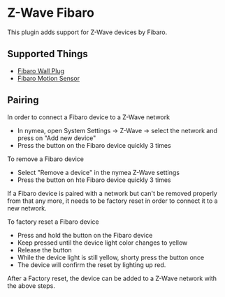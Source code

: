# Z-Wave Fibaro

This plugin adds support for Z-Wave devices by Fibaro.

## Supported Things

* [Fibaro Wall Plug](https://www.fibaro.com/en/products/wall-plug/)
* [Fibaro Motion Sensor](https://www.fibaro.com/en/products/motion-sensor/)

## Pairing

In order to connect a Fibaro device to a Z-Wave network
* In nymea, open System Settings -> Z-Wave -> select the network and press on "Add new device"
* Press the button on the Fibaro device quickly 3 times

To remove a Fibaro device
* Select "Remove a device" in the nymea Z-Wave settings
* Press the button on hte Fibaro device quickly 3 times

If a Fibaro device is paired with a network but can't be removed properly from that any more,
it needs to be factory reset in order to connect it to a new network.

To factory reset a Fibaro device
* Press and hold the button on the Fibaro device
* Keep pressed until the device light color changes to yellow
* Release the button
* While the device light is still yellow, shorty press the button once
* The device will confirm the reset by lighting up red.

After a Factory reset, the device can be added to a Z-Wave network with the above steps.
